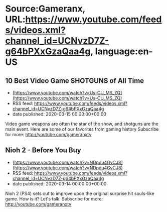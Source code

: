 # Source:Gameranx, URL:https://www.youtube.com/feeds/videos.xml?channel_id=UCNvzD7Z-g64bPXxGzaQaa4g, language:en-US

## 10 Best Video Game SHOTGUNS of All Time
 - [https://www.youtube.com/watch?v=Us-CU_MS_ZQ](https://www.youtube.com/watch?v=Us-CU_MS_ZQ)
 - RSS feed: https://www.youtube.com/feeds/videos.xml?channel_id=UCNvzD7Z-g64bPXxGzaQaa4g
 - date published: 2020-03-15 00:00:00+00:00

Video game weapons are often the star of the show, and shotguns are the main event. Here are some of our favorites from gaming history
Subscribe for more: http://youtube.com/gameranxtv

## Nioh 2 - Before You Buy
 - [https://www.youtube.com/watch?v=NDpdu4GvCJ8](https://www.youtube.com/watch?v=NDpdu4GvCJ8)
 - RSS feed: https://www.youtube.com/feeds/videos.xml?channel_id=UCNvzD7Z-g64bPXxGzaQaa4g
 - date published: 2020-03-14 00:00:00+00:00

Nioh 2 (PS4) sets out to improve upon the original surprise hit souls-like game. How is it? Let's talk.
Subscribe for more: http://youtube.com/gameranxtv

